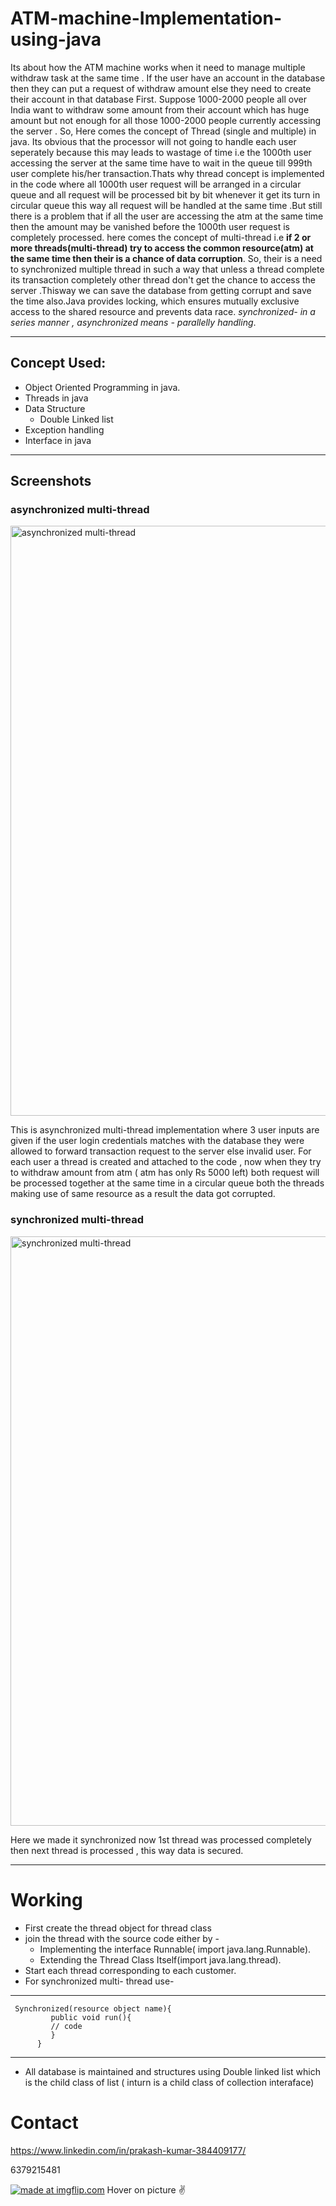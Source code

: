 # ATM-machine-Implementation-using-java

 Its about how the ATM machine works when it need to manage multiple withdraw task at the same time . If the user have an account in the database then they can put  a request of withdraw amount else they need to create their account in that database First.
 Suppose 1000-2000 people all over India want to withdraw some amount from their  account which has huge amount but not enough for all those 1000-2000 people currently accessing the server . So, Here comes the concept of Thread (single  and multiple) in java.
 Its obvious that the processor will not going to handle each user seperately because this may leads to wastage of time i.e the 1000th user accessing the server at the same time have to wait in the queue till 999th user complete his/her transaction.Thats why thread concept is implemented in the code where all 1000th user request will be arranged in a circular queue and all request will be processed bit by bit whenever it get its turn in circular queue this way all request will be handled at the same time .But still there is a problem that if all the user are accessing the atm at the same time then the amount may be vanished before the 1000th user request is completely processed. here comes the concept of multi-thread  i.e **if 2 or more threads(multi-thread) try to access the common resource(atm)  at the same time then their is a chance of data corruption**.
So, their is a need to  synchronized  multiple thread in such a way that unless a thread complete its transaction completely other thread don't get the chance to access the server .Thisway we can save the database from getting corrupt and save the time also.Java provides locking, which ensures mutually exclusive access to the shared resource and prevents data race.
*synchronized- in a series manner , 
asynchronized means - parallelly handling*.

---
## Concept Used:

 * Object Oriented Programming in java.
 * Threads in java
 * Data Structure
     * Double Linked list
 * Exception handling
 * Interface in java
 ---
 ## Screenshots
 
 ### asynchronized multi-thread
<img width="944" alt="asynchronized multi-thread" src="https://user-images.githubusercontent.com/59432256/80273990-cbf20700-86f4-11ea-9955-4e31b8085810.PNG">


This is asynchronized multi-thread implementation where 3 user inputs are given if the user login credentials matches with the database they were allowed to forward transaction request to the server else invalid user.
 For each user a thread is created and attached to the code , now when they try to withdraw amount from atm ( atm has only Rs 5000 left)
 both request will be processed together at the same time in a circular queue both the threads making use of same resource as a result the data got corrupted.
 
 ### synchronized multi-thread
 <img width="943" alt="synchronized multi-thread" src="https://user-images.githubusercontent.com/59432256/80273558-bbd82880-86f0-11ea-94fe-73e9cb49f848.PNG">
 
 Here we made it synchronized now 1st thread was processed completely then next thread is processed , this way data is secured.
 
---
# Working 
* First create the thread object for thread class
* join the thread with the source code either by -
     * Implementing the interface Runnable( import java.lang.Runnable).
     * Extending the Thread Class Itself(import java.lang.thread).
* Start each thread corresponding to each customer.
* For synchronized multi- thread use-
---
     Synchronized(resource object name){ 
             public void run(){ 
             // code 
             } 
          }
---       
* All database is maintained and structures using Double linked list which is the child class of list ( inturn is a child class of collection interaface)
# Contact

https://www.linkedin.com/in/prakash-kumar-384409177/

6379215481

<a href="https://imgflip.com/gif/3l3m92"><img src="https://i.imgflip.com/3l3m92.gif" title="made at imgflip.com"/></a>
Hover on picture :v:


